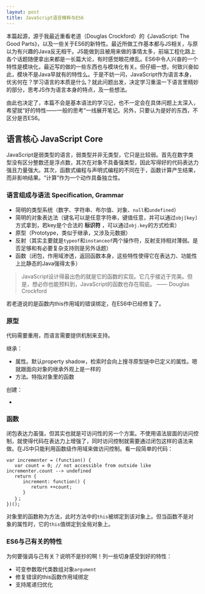 ```yaml
---
layout: post
title: JavaScript语言精粹与ES6
---
```


本篇起源，源于我最近重看老道（Douglas Crockford）的《JavaScript: The Good Parts》，以及一些关于ES6的新特性。最近所做工作基本都与JS相关，与原以为有兴趣的Java反无相干。JS能做到且被用来做的事情太多，前端工程化路上各个话题随便拿出来都是一长篇大论，有时感觉眼花缭乱。ES6中令人兴奋的一个特性是模块化，最近写的做的一些东西也与模块化有关。但仔细一想，何致兴奋如此，模块不是Java早就有的特性么。于是不妨一问，JavaScript作为语言本身，优劣何在？学习语言的本质是什么？就此问题出发，决定学习重温一下语言里精妙的部分，思考JS作为语言本身的特点，及一些想法。

由此也决定了，本篇不会是基本语法的学习记，也不一定会在具体问题上太深入，希望就“好的特性——一般的思考”一线展开笔记。另外，只要认为是好的东西，不区分是否ES6。

## 语言核心 JavaScript Core

JavaScript是弱类型的语言，弱类型并非无类型，它只是比较弱。首先在数字类型没有区分整数还是浮点数，其次在对象不具备强类型，因此写得好的代码表达力强且力量强大。其次，函数式编程与声明式编程的不同在于，函数计算产生结果，而非影响结果。“计算”作为一个动作具备独立性。

### 语言组成与语法 Specification, Grammar

* 简明的类型系统（数字、字符串、布尔值、对象、`null`和`undefined`）
* 简明的对象表达法（键名可以是任意字符串，键值任意，并可以通过`obj[key]`方式拿到，若key是个合法的 **标识符** ，可以通过`obj.key`的方式检索）
* 原型（Prototype，类似于继承，又涉及元数据）
* 反射（其实主要就是`typeof`和`instanceof`两个操作符，反射支持相对薄弱。是否足够和有必要复杂支持则是另外话题）
* 函数（闭包，作用域渗透，返回函数本身，这些特性使得它在表达力、功能性上比静态的Java强得太多）

> JavaScript设计得最出色的就是它的函数的实现。它几乎接近于完美。但是，想必你也能预料到，JavaScript的函数也存在瑕疵。  —— Douglas Crockford

若老道说的是函数内this作用域的错误绑定，在ES6中已经修复了。

### 原型

代码需要重用，而语言需要提供机制来支持。

继承：

* 属性。默认property shadow，检索时会向上搜寻原型链中已定义的属性。嗯就跟面向对象的继承外观上是一样的
* 方法。特指对象里的函数

创建：

* 

### 函数

闭包表达力虽强，但其实也就是可访问性的另一个方案。不使用语法层面的访问控制，就使得代码在表达力上增强了，同时访问控制就需要通过闭包这样的语法来做。在JS中只能利用函数级作用域来做访问控制。看一段简单的代码：

```
var incrementer = (function() {
   var count = 0; // not accessible from outside like incrementer.count --> undefined
   return {
      increment: function() {
         return ++count;
      }
   }；
})();
```

对象里的函数称为方法，此时方法中的`this`被绑定到该对象上。但当函数不是对象的属性时，它的`this`值绑定到全局对象上。

### ES6与己有关的特性

为何要强调与己有关？说明不是抄的啊！列一些切身感受到好的特性：

* 可变参数取代类数组对象`argument`
* 修复错误的this函数作用域绑定
* 支持尾递归优化


